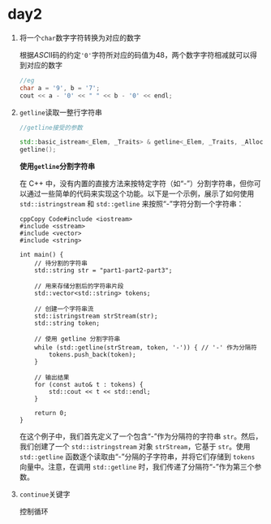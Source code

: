 # day2

1. 将一个`char`数字字符转换为对应的数字

   根据$ASCⅡ$码的约定`'0'`字符所对应的码值为48，两个数字字符相减就可以得到对应的数字

   ````c++
   //eg
   char a = '9', b = '7';
   cout << a - '0' << "	" << b - '0' << endl;
   ````

   

2. `getline`读取一整行字符串

   ````cpp
   //getline接受的参数
   
   std::basic_istream<_Elem, _Traits> & getline<_Elem, _Traits, _Alloc>(std::basic_istream<_Elem, _Traits> &&_Istr, std::basic_string<_Elem, _Traits, _Alloc> &_Str)l
   getline();
   ````

   

   **使用`getline`分割字符串**

   在 C++ 中，没有内置的直接方法来按特定字符（如“-”）分割字符串，但你可以通过一些简单的代码来实现这个功能。以下是一个示例，展示了如何使用 `std::istringstream` 和 `std::getline` 来按照“-”字符分割一个字符串：

   ```
   cppCopy Code#include <iostream>
   #include <sstream>
   #include <vector>
   #include <string>
   
   int main() {
       // 待分割的字符串
       std::string str = "part1-part2-part3";
   
       // 用来存储分割后的字符串片段
       std::vector<std::string> tokens;
       
       // 创建一个字符串流
       std::istringstream strStream(str);
       std::string token;
   
       // 使用 getline 分割字符串
       while (std::getline(strStream, token, '-')) { // '-' 作为分隔符
           tokens.push_back(token);
       }
   
       // 输出结果
       for (const auto& t : tokens) {
           std::cout << t << std::endl;
       }
   
       return 0;
   }
   ```

   在这个例子中，我们首先定义了一个包含“-”作为分隔符的字符串 `str`。然后，我们创建了一个 `std::istringstream` 对象 `strStream`，它基于 `str`。使用 `std::getline` 函数逐个读取由“-”分隔的子字符串，并将它们存储到 `tokens` 向量中。注意，在调用 `std::getline` 时，我们传递了分隔符“-”作为第三个参数。

3. `continue`关键字

   控制循环



